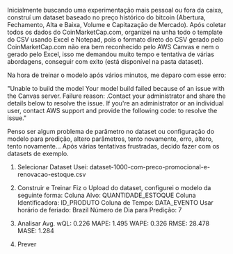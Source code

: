 Inicialmente buscando uma experimentação mais pessoal ou fora da caixa, construí um dataset baseado no preço histórico do bitcoin (Abertura, Fechamento, Alta e Baixa, Volume e Capitazação de Mercado).
Após coletar todos os dados do CoinMarketCap.com, organizei na unha todo o template do CSV usando Excel e Notepad, pois o formato direto do CSV gerado pelo CoinMarketCap.com não era bem reconhecido pelo AWS Canvas e nem o gerado pelo Excel, isso me demandou muito tempo e tentativa de várias abordagens, conseguir com exito (está disponível na pasta dataset).

Na hora de treinar o modelo após vários minutos, me deparo com esse erro:

"Unable to build the model
Your model build failed because of an issue with the Canvas server. Failure reason: <Service Internal Error>.Contact your administrator and share the details below to resolve the issue.
If you're an administrator or an individual user, contact AWS support and provide the following code: <d28deb64-5bfa-4166-add3-3758b7caa130> to resolve the issue."

Penso ser algum problema de parâmetro no dataset ou configuração do modelo para predição, altero parâmetros, tento novamente, erro, altero, tento novamente... Após várias tentativas frustradas, decido fazer com os datasets de exemplo.

1. Selecionar Dataset
Usei: dataset-1000-com-preco-promocional-e-renovacao-estoque.csv

2. Construir e Treinar
Fiz o Upload do dataset, configurei o modelo da seguinte forma:
Coluna Alvo: QUANTIDADE_ESTOQUE
Coluna Identificadora: ID_PRODUTO
Coluna de Tempo: DATA_EVENTO
Usar horário de feriado: Brazil
Número de Dia para Predição: 7

3. Analisar
Avg. wQL: 0.226
MAPE: 1.495
WAPE: 0.326
RMSE: 28.478
MASE: 1.284


4. Prever
